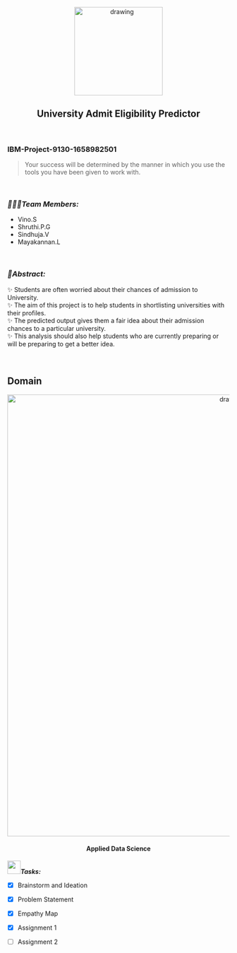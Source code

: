 <br>
<div align="center">
<img src="https://upload.wikimedia.org/wikipedia/commons/5/51/IBM_logo.svg"  align="center" alt="drawing" width="200" />
  <h2 align="center"> University Admit Eligibility Predictor <br></h2>

  </div>
 <br> 
 <h3>IBM-Project-9130-1658982501</h3>  
    
    
> Your success will be determined by the manner in which you use the tools you have been given to work with.  
<br>
  

<h3><i>🧑🏻‍💻Team Members: </i></h3> 
<ul>
  <li> Vino.S </li>
  <li> Shruthi.P.G </li>
  <li> Sindhuja.V </li>
  <li> Mayakannan.L </li>
  </ul>
<br>
<h3> <i> 📃Abstract: </i> </h3>
✨ Students are often worried about their chances of admission to University. <br>
✨ The aim of this project is to help students in shortlisting universities with their profiles. <br>
✨ The predicted output gives them a fair idea about their admission chances to a particular university. <br>
✨ This analysis should also help students who are currently preparing or will be preparing to get a better idea. <br>
<br>
<br>
  
  <h2>Domain</h2>
 <div align="center">
<img src="https://frogdesign.nyc3.cdn.digitaloceanspaces.com/wp-content/uploads/2020/08/19194410/AI_EmergingTech_2.gif"  align="center" alt="drawing" width="1000" />
  <h4 align="center"> Applied Data Science <br></h4>
  </div>
  
  
  <!-- tasks -->
  <img src="https://raw.githubusercontent.com/Tarikul-Islam-Anik/Animated-Fluent-Emojis/master/Emojis/Hand%20gestures/Mechanical%20Arm.png" width="30px"><b><i>Tasks:</i></b>
- [x] Brainstorm and Ideation <br>
- [x] Problem Statement <br>
- [x] Empathy Map <br>
- [x] Assignment 1 <br>
- [ ] Assignment 2  <br>
    
